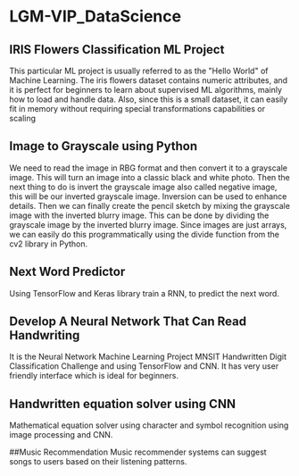 # LGM-VIP_DataScience

## IRIS Flowers Classification ML Project

This particular ML project is usually referred to as the "Hello World" of Machine Learning. 
The iris flowers dataset contains numeric attributes, and it is perfect for beginners to learn about supervised ML algorithms, mainly how to load and handle data. 
Also, since this is a small dataset, it can easily fit in memory without requiring special transformations capabilities or scaling

## Image to Grayscale using Python

We need to read the image in RBG format and then convert it to a grayscale image. 
This will turn an image into a classic black and white photo. 
Then the next thing to do is invert the grayscale image also called negative image, this will be our inverted grayscale image. 
Inversion can be used to enhance details. 
Then we can finally create the pencil sketch by mixing the grayscale image with the inverted blurry image. 
This can be done by dividing the grayscale image by the inverted blurry image. 
Since images are just arrays, we can easily do this programmatically using the divide function from the cv2 library in Python.

## Next Word Predictor

Using TensorFlow and Keras library train a RNN, to predict the next word.

## Develop A Neural Network That Can Read Handwriting

It is the Neural Network Machine Learning Project MNSIT Handwritten Digit Classification Challenge and using TensorFlow and CNN.
It has very user friendly interface which is ideal for beginners.

## Handwritten equation solver using CNN
Mathematical equation solver using character and symbol recognition using image processing and CNN. 

##Music Recommendation
Music recommender systems can suggest songs to users based on their listening patterns.
